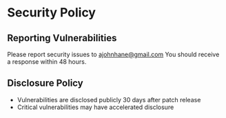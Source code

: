 # Security Policy

## Reporting Vulnerabilities

Please report security issues to ajohnhane@gmail.com
You should receive a response within 48 hours.

## Disclosure Policy

- Vulnerabilities are disclosed publicly 30 days after patch release
- Critical vulnerabilities may have accelerated disclosure
